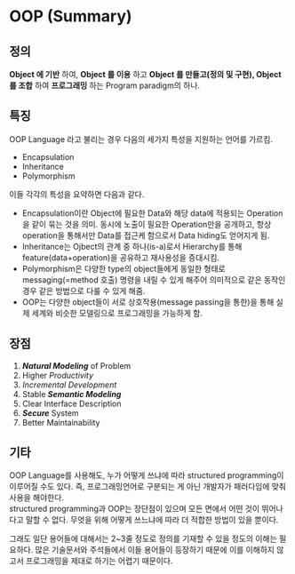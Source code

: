 # OOP (Summary)

## 정의

**Object 에 기반** 하여, **Object 를 이용** 하고 **Object 를 만들고(정의 및 구현), Object 를 조합** 하여 **프로그래밍** 하는 Program paradigm의 하나.  

## 특징

OOP Language 라고 불리는 경우 다음의 세가지 특성을 지원하는 언어를 가르킴.

- Encapsulation
- Inheritance
- Polymorphism

이들 각각의 특성을 요약하면 다음과 같다.

- Encapsulation이란 Object에 필요한 Data와 해당 data에 적용되는 Operation을 같이 묶는 것을 의미. 동시에 노출이 필요한 Operation만을 공개하고, 항상 operation을 통해서만 Data를 접근케 함으로서 Data hiding도 얻어지게 됨.
- Inheritance는 Ojbect의 관계 중 하나(is-a)로서 Hierarchy를 통해 feature(data+operation)을 공유하고 재사용성을 증대시킴.
- Polymorphism은 다양한 type의 object들에게 동일한 형태로 messaging(=method 호출) 명령을 내릴 수 있게 해주어 의미적으로 같은 동작인 경우 같은 방법으로 다룰 수 있게 해줌.
- OOP는 다양한 object들이 서로 상호작용(message passing을 통한)을 통해 실제 세계와 비슷한 모델링으로 프로그래밍을 가능하게 함.

## 장점

1. ***Natural Modeling*** of Problem
2. Higher *Productivity*
3. *Incremental Development*
4. Stable ***Semantic Modeling***
5. Clear Interface Description
6. ***Secure*** System
7. Better Maintainability

## 기타

OOP Language를 사용해도, 누가 어떻게 쓰냐에 따라 structured programming이 이루어질 수도 있다. 즉, 프로그래밍언어로 구분되는 게 아닌 개발자가 패러다임에 맞춰 사용을 해야한다.  
structured programming과 OOP는 장단점이 있으며 모든 면에서 어떤 것이 뛰어나다고 말할 수 없다.  무엇을 위해 어떻게 쓰느냐에 따라 더 적합한 방법이 있을 뿐이다.  
  
그래도 일단 용어들에 대해서는 2~3줄 정도로 정의를 기재할 수 있을 정도의 이해는 필요하다. 많은 기술문서와 주석들에서 이들 용어들이 등장하기 때문에 이를 이해하지 않고서 프로그래밍을 제대로 하기는 어렵기 때문이다.